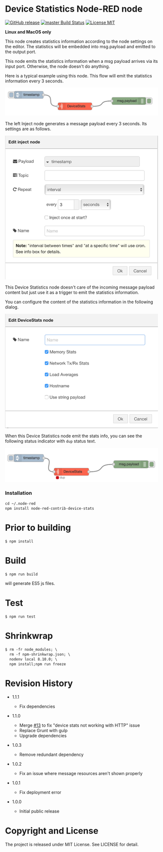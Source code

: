 Device Statistics Node-RED node
===

[![GitHub release](https://img.shields.io/github/release/dbaba/node-red-contrib-device-stats.svg)](https://github.com/dbaba/node-red-contrib-device-stats/releases/latest)
[![master Build Status](https://travis-ci.org/dbaba/node-red-contrib-device-stats.svg?branch=master)](https://travis-ci.org/dbaba/node-red-contrib-device-stats/)
[![License MIT](https://img.shields.io/github/license/dbaba/node-red-contrib-device-stats.svg)](http://opensource.org/licenses/MIT)

**Linux and MacOS only**

This node creates statistics information according to the node settings on the editor. The statistics will be embedded into msg.payload and emitted to the output port.

This node emits the statistics information when a msg payload arrives via its input port. Otherwise, the node doesn't do anything.

Here is a typical example using this node. This flow will emit the statistics information every 3 seconds.

![Flow Example](images/screenshot-flow-example.png "Flow Example")

The left Inject node generates a message payload every 3 seconds. Its settings are as follows.

![Inject Node](images/screenshot-inject-node.png "Inject Node")

This Device Statistics node doesn't care of the incoming message payload content but just use it as a trigger to emit the statistics information.

You can configure the content of the statistics information in the following dialog.

![Device Statistics Node](images/screenshot-device-stats-node.png "Device Statistics Node")

When this Device Statistics node emit the stats info, you can see the following status indicator with `dup` status text.

![Status Indicator](images/screenshot-heartbeat.png "Status Indicator")

### Installation

```
cd ~/.node-red
npm install node-red-contrib-device-stats
```

# Prior to building

```
$ npm install
```

# Build

```
$ npm run build
```
will generate ES5 js files.

# Test

```
$ npm run test
```

# Shrinkwrap

```
$ rm -fr node_modules; \
  rm -f npm-shrinkwrap.json; \
  nodenv local 8.10.0; \
  npm install;npm run freeze
```

# Revision History
* 1.1.1
  - Fix dependencies

* 1.1.0
  - Merge [#13](https://github.com/dbaba/node-red-contrib-device-stats/pull/13) to fix "device stats not working with HTTP" issue
  - Replace Grunt with gulp
  - Upgrade dependencies

* 1.0.3
  - Remove redundant dependency

* 1.0.2
  - Fix an issue where message resources aren't shown properly

* 1.0.1
  - Fix deployment error

* 1.0.0
  - Initial public release

# Copyright and License

The project is released under MIT License. See LICENSE for detail.
